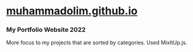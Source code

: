 # [muhammadolim.github.io](https://muhammadolim.github.io)
### My Portfolio Website 2022

More focus to my projects that are sorted by categories. Used MixItUp.js.
